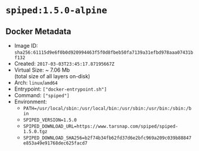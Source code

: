 # `spiped:1.5.0-alpine`

## Docker Metadata

- Image ID: `sha256:61115d9e6f0b0d920994463f5f0d8fbeb50fa7139a31efbd978aaa07431bf132`
- Created: `2017-03-03T23:45:17.87195667Z`
- Virtual Size: ~ 7.06 Mb  
  (total size of all layers on-disk)
- Arch: `linux`/`amd64`
- Entrypoint: `["docker-entrypoint.sh"]`
- Command: `["spiped"]`
- Environment:
  - `PATH=/usr/local/sbin:/usr/local/bin:/usr/sbin:/usr/bin:/sbin:/bin`
  - `SPIPED_VERSION=1.5.0`
  - `SPIPED_DOWNLOAD_URL=https://www.tarsnap.com/spiped/spiped-1.5.0.tgz`
  - `SPIPED_DOWNLOAD_SHA256=b2f74b34fb62fd37d6e2bfc969a209c039b88847e853a49e91768dec625facd7`
